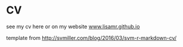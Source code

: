 # CV
see my cv here or on my website www.lisamr.github.io

template from http://svmiller.com/blog/2016/03/svm-r-markdown-cv/

